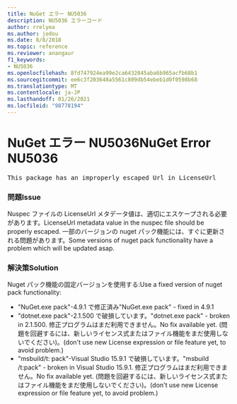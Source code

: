 ```yaml
---
title: NuGet エラー NU5036
description: NU5036 エラーコード
author: rrelyea
ms.author: jodou
ms.date: 8/8/2018
ms.topic: reference
ms.reviewer: anangaur
f1_keywords:
- NU5036
ms.openlocfilehash: 8fd747924ea99e2ca6432045aba6b965acfb68b1
ms.sourcegitcommit: ee6c3f203648a5561c809db54ebeb1d0f0598b68
ms.translationtype: MT
ms.contentlocale: ja-JP
ms.lasthandoff: 01/26/2021
ms.locfileid: "98778194"
---
```

# <a name="nuget-error-nu5036"></a><span data-ttu-id="1de30-103">NuGet エラー NU5036</span><span class="sxs-lookup"><span data-stu-id="1de30-103">NuGet Error NU5036</span></span>
<pre>This package has an improperly escaped Url in LicenseUrl</pre>

### <a name="issue"></a><span data-ttu-id="1de30-104">問題</span><span class="sxs-lookup"><span data-stu-id="1de30-104">Issue</span></span>

<span data-ttu-id="1de30-105">Nuspec ファイルの LicenseUrl メタデータ値は、適切にエスケープされる必要があります。</span><span class="sxs-lookup"><span data-stu-id="1de30-105">LicenseUrl metadata value in the nuspec file should be properly escaped.</span></span>
<span data-ttu-id="1de30-106">一部のバージョンの nuget パック機能には、すぐに更新される問題があります。</span><span class="sxs-lookup"><span data-stu-id="1de30-106">Some versions of nuget pack functionality have a problem which will be updated asap.</span></span>

### <a name="solution"></a><span data-ttu-id="1de30-107">解決策</span><span class="sxs-lookup"><span data-stu-id="1de30-107">Solution</span></span>

<span data-ttu-id="1de30-108">Nuget パック機能の固定バージョンを使用する:</span><span class="sxs-lookup"><span data-stu-id="1de30-108">Use a fixed version of nuget pack functionality:</span></span>
* <span data-ttu-id="1de30-109">"NuGet.exe pack"-4.9.1 で修正済み</span><span class="sxs-lookup"><span data-stu-id="1de30-109">"NuGet.exe pack" - fixed in 4.9.1</span></span>
* <span data-ttu-id="1de30-110">"dotnet.exe pack"-2.1.500 で破損しています。</span><span class="sxs-lookup"><span data-stu-id="1de30-110">"dotnet.exe pack" - broken in 2.1.500.</span></span> <span data-ttu-id="1de30-111">修正プログラムはまだ利用できません。</span><span class="sxs-lookup"><span data-stu-id="1de30-111">No fix available yet.</span></span> <span data-ttu-id="1de30-112">(問題を回避するには、新しいライセンス式またはファイル機能をまだ使用しないでください)。</span><span class="sxs-lookup"><span data-stu-id="1de30-112">(don't use new License expression or file feature yet, to avoid problem.)</span></span>
* <span data-ttu-id="1de30-113">"msbuild/t: pack"-Visual Studio 15.9.1 で破損しています。</span><span class="sxs-lookup"><span data-stu-id="1de30-113">"msbuild /t:pack" - broken in Visual Studio 15.9.1.</span></span> <span data-ttu-id="1de30-114">修正プログラムはまだ利用できません。</span><span class="sxs-lookup"><span data-stu-id="1de30-114">No fix available yet.</span></span> <span data-ttu-id="1de30-115">(問題を回避するには、新しいライセンス式またはファイル機能をまだ使用しないでください)。</span><span class="sxs-lookup"><span data-stu-id="1de30-115">(don't use new License expression or file feature yet, to avoid problem.)</span></span>

